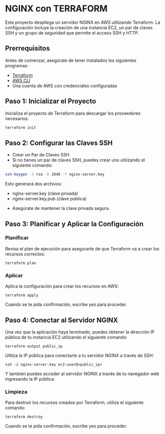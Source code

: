 # NGINX con TERRAFORM

Este proyecto despliega un servidor NGINX en AWS utilizando Terraform. La configuración incluye la creación de una instancia EC2, un par de claves SSH y un grupo de seguridad que permite el acceso SSH y HTTP.

## Prerrequisitos

Antes de comenzar, asegúrate de tener instalados los siguientes programas:

- [Terraform](https://www.terraform.io/downloads.html)
- [AWS CLI](https://aws.amazon.com/cli/)
- Una cuenta de AWS con credenciales configuradas

## Paso 1: Inicializar el Proyecto

Inicializa el proyecto de Terraform para descargar los proveedores necesarios:

```bash
terraform init
```
## Paso 2: Configurar las Claves SSH
* Crear un Par de Claves SSH
* Si no tienes un par de claves SSH, puedes crear uno utilizando el siguiente comando:
```bash
ssh-keygen -t rsa -b 2048 -f nginx-server.key
```
Esto generará dos archivos:

* nginx-server.key (clave privada)
* nginx-server.key.pub (clave pública)
- Asegúrate de mantener la clave privada segura.
## Paso 3: Planificar y Aplicar la Configuración
### Planificar
Revisa el plan de ejecución para asegurarte de que Terraform va a crear los recursos correctos:
```
terraform plan
```
### Aplicar
Aplica la configuración para crear los recursos en AWS:
```
terraform apply
```
Cuando se te pida confirmación, escribe yes para proceder.
## Paso 4: Conectar al Servidor NGINX
Una vez que la aplicación haya terminado, puedes obtener la dirección IP pública de tu instancia EC2 utilizando el siguiente comando:
```
terraform output public_ip
```
Utiliza la IP pública para conectarte a tu servidor NGINX a través de SSH:
```
ssh -i nginx-server.key ec2-user@<public_ip>
```
Y también puedes acceder al servidor NGINX a través de tu navegador web ingresando la IP pública.

### Limpieza
Para destruir los recursos creados por Terraform, utiliza el siguiente comando:
```
terraform destroy
```
Cuando se te pida confirmación, escribe yes para proceder.
